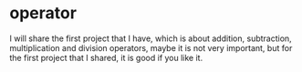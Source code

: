 # operator
I will share the first project that I have, which is about addition, subtraction, multiplication and division operators, maybe it is not very important, but for the first project that I shared, it is good if you like it.
